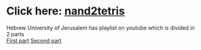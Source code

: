# Click here: <a href="https://www.nand2tetris.org/course">nand2tetris</a>

Hebrew University of Jerusalem has playlist on youtube which is divided in
2 parts</br>
<a href="https://www.youtube.com/playlist?list=PLrDd_kMiAuNmSb-CKWQqq9oBFN_KNMTaI">First part</a>
<a href="https://www.youtube.com/playlist?list=PLrDd_kMiAuNmllp9vuPqCuttC1XL9VyVh">Second part</a>
